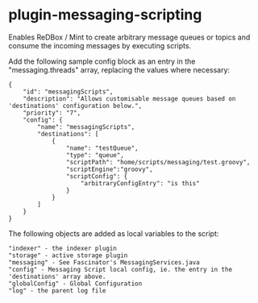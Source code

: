 plugin-messaging-scripting
=====================

Enables ReDBox / Mint to create arbitrary message queues or topics and consume the incoming messages by executing scripts.

Add the following sample config block as an entry in the "messaging.threads" array, replacing the values where necessary:

```
{
    "id": "messagingScripts",
    "description": "Allows customisable message queues based on 'destinations' configuration below.",
    "priority": "7",
    "config": {
        "name": "messagingScripts",
        "destinations": [
            {
                "name": "testQueue",
                "type": "queue",
                "scriptPath": "home/scripts/messaging/test.groovy",
                "scriptEngine":"groovy",
                "scriptConfig": {
                    "arbitraryConfigEntry": "is this"
                }
            }
        ]
    }
} 
```

The following objects are added as local variables to the script:

```
"indexer" - the indexer plugin
"storage" - active storage plugin
"messaging" - See Fascinator's MessagingServices.java
"config" - Messaging Script local config, ie. the entry in the 'destinations' array above.
"globalConfig" - Global Configuration
"log" - the parent log file
```
